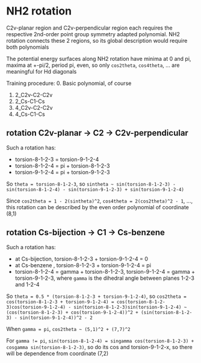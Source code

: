 # NH2 rotation
C2v-planar region and C2v-perpendicular region each requires the respective 2nd-order point group symmetry adapted polynomial. NH2 rotation connects these 2 regions, so its global description would require both polynomials

The potential energy surfaces along NH2 rotation have minima at 0 and pi, maxima at +-pi/2, period pi, even, so only `cos2theta`, `cos4theta`, ... are meaningful for Hd diagonals

Training procedure:
0. Basic polynomial, of course
1. 2_C2v-C2-C2v
2. 2_Cs-C1-Cs
3. 4_C2v-C2-C2v
4. 4_Cs-C1-Cs

## rotation C2v-planar -> C2 -> C2v-perpendicular
Such a rotation has:
* torsion-8-1-2-3 = torsion-9-1-2-4
* torsion-8-1-2-4 = pi + torsion-8-1-2-3
* torsion-9-1-2-4 = pi + torsion-9-1-2-3

So `theta = torsion-8-1-2-3`, so `sintheta ~ sin(torsion-8-1-2-3) - sin(torsion-8-1-2-4) - sin(torsion-9-1-2-3) + sin(torsion-9-1-2-4)`

Since `cos2theta = 1 - 2(sintheta)^2`, `cos4theta = 2(cos2theta)^2 - 1`, ..., this rotation can be described by the even order polynomial of coordinate (8,1)

## rotation Cs-bijection -> C1 -> Cs-benzene
Such a rotation has:
* at Cs-bijection, torsion-8-1-2-3 + torsion-9-1-2-4 = 0
* at Cs-benzene  , torsion-8-1-2-3 + torsion-9-1-2-4 = pi
* torsion-8-1-2-4 = gamma + torsion-8-1-2-3, torsion-9-1-2-4 = gamma + torsion-9-1-2-3, where `gamma` is the dihedral angle between planes 1-2-3 and 1-2-4

So `theta = 0.5 * (torsion-8-1-2-3 + torsion-9-1-2-4)`, so `cos2theta = cos(torsion-8-1-2-3 + torsion-9-1-2-4) = cos(torsion-8-1-2-3)cos(torsion-9-1-2-4) - sin(torsion-8-1-2-3)sin(torsion-9-1-2-4) ~ (cos(torsion-8-1-2-3) + cos(torsion-9-1-2-4))^2 + (sin(torsion-8-1-2-3) - sin(torsion-9-1-2-4))^2 - 2`

When `gamma = pi`, `cos2theta ~ (5,1)^2 + (7,7)^2`

For `gamma != pi`, `sin(torsion-8-1-2-4) = singamma cos(torsion-8-1-2-3) + cosgamma sin(torsion-8-1-2-3)`, so do its cos and torsion-9-1-2-x, so there will be dependence from coordinate (7,2)
